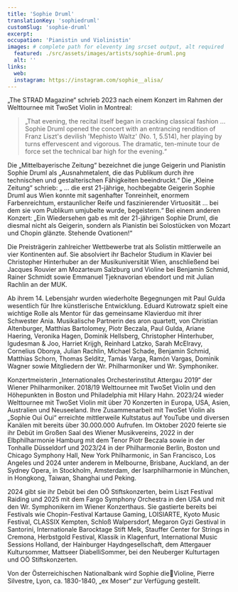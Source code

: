 ```yaml
---
title: 'Sophie Druml'
translationKey: 'sophiedruml'
customSlug: 'sophie-druml'
excerpt:
occupation: 'Pianistin und Violinistin'
images: # complete path for eleventy img srcset output, alt required
  featured: ./src/assets/images/artists/sophie-druml.png
  alt: ''
links:
  web:
  instagram: https://instagram.com/sophie__alisa/
---
```


„The STRAD Magazine“ schrieb 2023 nach einem Konzert im Rahmen der Welttournee mit TwoSet Violin in Montreal:

> „That evening, the recital itself began in cracking classical fashion … Sophie Druml opened the concert with an entrancing rendition of Franz Liszt's devilish 'Mephisto Waltz' (No. 1, 5.514), her playing by turns effervescent and vigorous. The dramatic, ten-minute tour de force set the technical bar high for the evening.“

Die „Mittelbayerische Zeitung“ bezeichnet die junge Geigerin und Pianistin Sophie Druml als „Ausnahmetalent, die das Publikum durch ihre technischen und gestalterischen Fähigkeiten beeindruckt.“ Die „Kleine Zeitung“ schrieb: „ ... die erst 21-jährige, hochbegabte Geigerin Sophie Druml aus Wien konnte mit sagenhafter Tonreinheit, enormem Farbenreichtum, erstaunlicher Reife und faszinierender Virtuosität ... bei dem sie vom Publikum umjubelte wurde, begeistern.“ Bei einem anderen Konzert: „Ein Wiedersehen gab es mit der 21-jährigen Sophie Druml, die diesmal nicht als Geigerin, sondern als Pianistin bei Solostücken von Mozart und Chopin glänzte. Stehende Ovationen!“

Die Preisträgerin zahlreicher Wettbewerbe trat als Solistin mittlerweile an vier Kontinenten auf. Sie absolviert ihr Bachelor Studium in Klavier bei Christopher Hinterhuber an der Musikuniversität Wien, anschließend bei Jacques Rouvier am Mozarteum Salzburg und Violine bei Benjamin Schmid, Rainer Schmidt sowie Emmanuel Tjeknavorian ebendort und mit Julian Rachlin an der MUK.

Ab ihrem 14. Lebensjahr wurden wiederholte Begegnungen mit Paul Gulda wesentlich für Ihre künstlerische Entwicklung. Eduard Kutrowatz spielt eine wichtige Rolle als Mentor für das gemeinsame Klavierduo mit ihrer Schwester Ania. Musikalische Partnerin des aron quartett, von Christian Altenburger, Matthias Bartolomey, Piotr Beczala, Paul Gulda, Ariane Haering, Veronika Hagen, Dominik Hellsberg, Christopher Hinterhuber, Igudesman & Joo, Harriet Krijgh, Reinhard Latzko, Sarah McElravy, Cornelius Obonya, Julian Rachlin, Michael Schade, Benjamin Schmid, Matthias Schorn, Thomas Selditz, Tamás Varga, Ramón Vargas, Dominik Wagner sowie Mitgliedern der Wr. Philharmoniker und Wr. Symphoniker.

Konzertmeisterin „Internationales Orchesterinstitut Attergau 2019“ der Wiener Philharmoniker.
2018/19 Welttournee mit TwoSet Violin und den Höhepunkten in Boston und Philadelphia mit Hilary Hahn.
2023/24 wieder Welttournee mit TwoSet Violin mit über 70 Konzerten in Europa, USA, Asien, Australien und Neuseeland.
Ihre Zusammenarbeit mit TwoSet Violin als „Sophie Oui Oui“ erreichte mittlerweile Kultstatus auf YouTube und diversen Kanälen mit bereits über 30.000.000 Aufrufen.
Im Oktober 2020 feierte sie ihr Debüt im Großen Saal des Wiener Musikvereins, 2022 in der Elbphilharmonie Hamburg mit dem Tenor Piotr Beczala sowie in der Tonhalle Düsseldorf und 2023/24 in der Philharmonie Berlin, Boston und Chicago Symphony Hall, New York Philharmonic, in San Francisco, Los Angeles und 2024 unter anderem in Melbourne, Brisbane, Auckland, an der Sydney Opera, in Stockholm, Amsterdam, der Isarphilharmonie in München, in Hongkong, Taiwan, Shanghai und Peking.

2024 gibt sie ihr Debüt bei den OÖ Stiftskonzerten, beim Liszt Festival Raiding und 2025 mit dem Fargo Symphony Orchestra in den USA und mit den Wr. Symphonikern im Wiener Konzerthaus.
Sie gastierte bereits bei Festivals wie Chopin-Festival Kartause Gaming, LOISIARTE, Kyoto Music Festival, CLASSIX Kempten, Schloß Walpersdorf, Megaron Gyzi Gestival in Santorini, Internationale Barocktage Stift Melk, Stauffer Center for Strings in Cremona, Herbstgold Festival, Klassik in Klagenfurt, International Music Sessions Holland, der Hainburger Haydngesellschaft, dem Attergauer Kultursommer, Mattseer DiabelliSommer, bei den Neuberger Kulturtagen und OÖ Stiftskonzerten.

Von der Österreichischen Nationalbank wird Sophie die􀀁Violine, Pierre Silvestre, Lyon, ca. 1830-1840, „ex Moser“ zur Verfügung gestellt.
